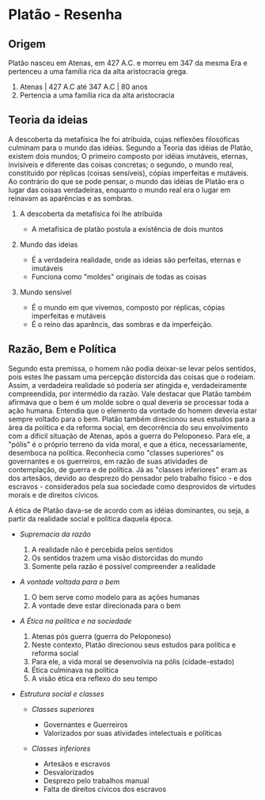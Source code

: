 # Platão - Resenha

## Origem

Platão nasceu em Atenas, em 427 A.C. e morreu em 347 da mesma Era e pertenceu a uma família rica da alta aristocracia grega.

1. Atenas | 427 A.C até 347 A.C | 80 anos
2. Pertencia a uma família rica da alta aristocracia

## Teoria da ideias

A descoberta da metafísica lhe foi atribuída, cujas reflexões filosóficas culminam para o mundo das idéias. Segundo a Teoria das idéias de Platão, existem dois mundos; O primeiro composto por idéias imutáveis, eternas, invisíveis e diferente das coisas concretas; o segundo, o mundo real, constituído por réplicas (coisas sensíveis), cópias imperfeitas e mutáveis. Ao contrário do que se pode pensar, o mundo das idéias de Platão era o lugar das coisas verdadeiras, enquanto o mundo real era o lugar em reinavam as aparências e as sombras.

1. A descoberta da metafísica foi lhe atribuída
   
    - A metafísica de platão postula a existência de dois muntos

2. Mundo das ideias
   
   - É a verdadeira realidade, onde as ideias são perfeitas, eternas e imutáveis
   - Funciona como "moldes" originais de todas as coisas
  
3. Mundo sensível

    - É o mundo em que vivemos, composto por réplicas, cópias imperfeitas e mutáveis
    - É o reino das aparêncis, das sombras e da imperfeição.

## Razão, Bem e Política

Segundo esta premissa, o homem não podia deixar-se levar pelos sentidos, pois estes lhe passam uma percepção distorcida das coisas que o rodeiam. Assim, a verdadeira realidade só poderia ser atingida e, verdadeiramente compreendida, por intermédio da razão. Vale destacar que Platão também afirmava que o bem é um molde sobre o qual deveria se processar toda a ação humana. Entendia que o elemento da vontade do homem deveria estar sempre voltado para o bem. Platão também direcionou seus estudos para a área da política e da reforma social, em decorrência do seu envolvimento com a difícil situação de Atenas, após a guerra do Peloponeso. Para ele, a "pólis" é o próprio terreno da vida moral, e que a ética, necessariamente, desemboca na política. Reconhecia como "classes superiores" os governantes e os guerreiros, em razão de suas atividades de contemplação, de guerra e de política. Já as "classes inferiores" eram as dos artesãos, devido ao desprezo do pensador pelo trabalho físico - e dos escravos - considerados pela sua sociedade como desprovidos de virtudes morais e de direitos cívicos.

A ética de Platão dava-se de acordo com as idéias dominantes, ou seja, a partir da realidade social e política daquela época.

- *Supremacia da razão*

    1. A realidade não é percebida pelos sentidos
    2. Os sentidos trazem uma visão distorcidas do mundo
    3. Somente pela razão é possível compreender a realidade

- *A vontade voltada para o bem*
  
    1. O bem serve como modelo para as ações humanas
    2. A vontade deve estar direcionada para o bem
    
- *A Ética na política e na sociedade*
  
    1. Atenas pós guerra (guerra do Peloponeso)
    2. Neste contexto, Platão direcionou seus estudos para política e reforma social
    3. Para ele, a vida moral se desenvolvia na pólis (cidade-estado)
    4. Ética culminava na política
    5. A visão ética era reflexo do seu tempo

- *Estrutura social e classes*

    - *Classes superiores*
   
      - Governantes e Guerreiros
      - Valorizados por suas atividades intelectuais e políticas

    - *Classes inferiores*
    
      - Artesãos e escravos
      - Desvalorizados
      - Desprezo pelo trabalhos manual
      - Falta de direitos cívicos dos escravos